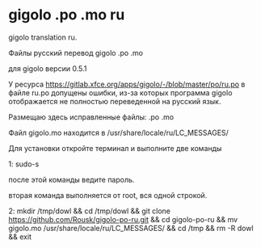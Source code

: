 # gigolo .po .mo ru
gigolo translation ru.

Файлы русский перевод gigolo .po .mo

для gigolo версии 0.5.1

У ресурса https://gitlab.xfce.org/apps/gigolo/-/blob/master/po/ru.po
в файле ru.po допущены ошибки, из-за которых программа gigolo
отображается не полностью переведенной на русский язык.

Размещаю здесь исправленные файлы: .po .mo

Файл gigolo.mo находится в /usr/share/locale/ru/LC_MESSAGES/

Для установки откройте терминал и выполните две команды


1: sudo-s

после этой команды ведите пароль. 

вторая команда выполняется от root, вся одной строкой. 

2: mkdir /tmp/dowl && cd /tmp/dowl && git clone https://github.com/Rousk/gigolo-po-ru.git && cd gigolo-po-ru && mv gigolo.mo  /usr/share/locale/ru/LC_MESSAGES/ && cd /tmp && rm -R dowl && exit
